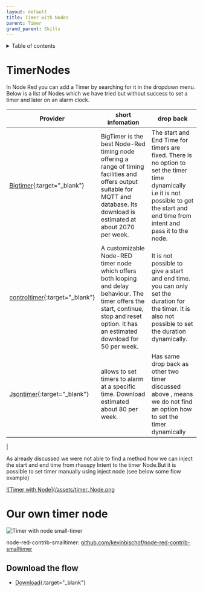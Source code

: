 ```yaml
---
layout: default
title: Timer with Nodes
parent: Timer
grand_parent: Skills
---
```


<details close markdown="block">
  <summary>
    Table of contents
  </summary>
  {: .text-delta }
1. TOC
{:toc}
</details>

# TimerNodes
In Node Red you can add a Timer by searching for it in the dropdown menu. Below is a list of Nodes which we have tried but without success to set a timer and later on an alarm clock.

|Provider | short infomation | drop back | 
|----------------|-------------------------------------------------------------------------------------|---------------------|
| [Bigtimer](https://flows.nodered.org/node/node-red-contrib-bigtimer){:target="_blank"}    | BigTimer is the best Node-Red timing node offering a range of timing facilities and offers output suitable for MQTT and database. Its download is estimated at about 2070 per week. |  The start and End Time for timers are fixed. There is no option to set the timer time dynamically i.e it is not possible to get the start and end time from intent and pass it to the node.| 
| [controltimer](https://flows.nodered.org/node/node-red-contrib-controltimer){:target="_blank"}   | A customizable Node-RED timer node which offers both looping and delay behaviour. The timer offers the start, continue, stop and reset option. It has an estimated download for 50 per week. |It is not possible to give a start and end time. you can only set the duration for the timer. It is also not possible to set the duration dynamically. |   
|  [Jsontimer](https://flows.nodered.org/node/node-red-contrib-jsontimer){:target="_blank"}   | allows to set timers to alarm at a specific time. Download estimated about 80 per week. | Has same drop back as other two timer discussed above , means we do not find an option how to set the timer dynamically|
| 

As already discussed we were not able to find a method how we can inject the start and end time from rhasspy Intent to the timer Node.But it is possible to set timer manually using inject node (see below some flow example)

[![Timer with Node](/assets/timer_Node.png](/assets/timer_Node.png)

# Our own timer node

![Timer with node small-timer](/assets/timer_small-timer-flow.png)

node-red-contrib-smalltimer: [github.com/kevinbischof/node-red-contrib-smalltimer](https://github.com/kevinbischof/node-red-contrib-smalltimer)

## Download the flow
- [Download](https://github.com/th-koeln-intia/ip-sprachassistent-team4/blob/master/flows/timer_node_de.json){:target="_blank"}